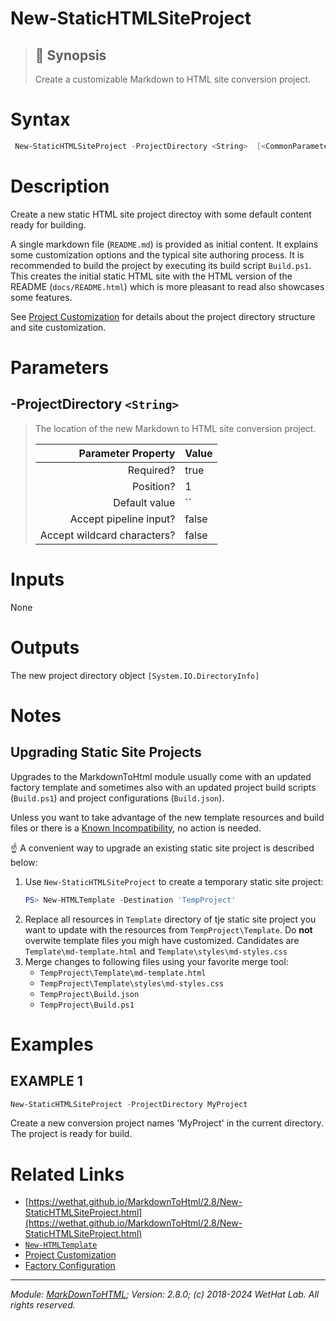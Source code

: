 ﻿#  New-StaticHTMLSiteProject

> ## :bookmark: Synopsis
> Create a customizable Markdown to HTML site conversion project.

# Syntax
```PowerShell
 New-StaticHTMLSiteProject -ProjectDirectory <String>  [<CommonParameters>] 
```


# Description

Create a new static HTML site project directoy with some default content
ready for building.

A single markdown file (`README.md`) is provided as initial content. It explains
some customization options and the typical site authoring process.
It is recommended to build the project by executing its build script
`Build.ps1`. This creates the initial static HTML site with the HTML version of
the README (`docs/README.html`) which is more pleasant to read also showcases
some features.

See [Project Customization](about_MarkdownToHTML.md#static-site-project-customization)
for details about the project directory structure and site customization.





# Parameters
 ## -ProjectDirectory `<String>`
  >The location of the new Markdown to HTML site conversion project.
>
> Parameter Property         | Value
> --------------------------:|:----------
> Required?                  | true
> Position?                  | 1
> Default value              | ``
> Accept pipeline input?     | false
> Accept wildcard characters?| false



# Inputs
None


# Outputs
The new project directory object `[System.IO.DirectoryInfo]`

# Notes

## Upgrading Static Site Projects

Upgrades to the MarkdownToHtml module usually come with an updated factory
template and sometimes also with an updated project build scripts (`Build.ps1`) and
project configurations (`Build.json`).

Unless you want to take advantage of the new template resources and build files
or there is a [Known Incompatibility](MarkDownToHTML.md#known-incompatibilities),
no action is needed.

:point_up: A convenient way to upgrade an existing static site project is described below:

1. Use `New-StaticHTMLSiteProject` to create a temporary static site project:
   ~~~powershell
   PS> New-HTMLTemplate -Destination 'TempProject'
   ~~~
2. Replace all resources in `Template` directory of tje static site project you
   want to update with the resources from `TempProject\Template`. Do **not** overwite
   template files you migh have customized. Candidates are
   `Template\md-template.html` and `Template\styles\md-styles.css`
3. Merge changes to following files using your favorite merge tool:
   * `TempProject\Template\md-template.html`
   * `TempProject\Template\styles\md-styles.css`
   * `TempProject\Build.json`
   * `TempProject\Build.ps1`


# Examples

## EXAMPLE 1

~~~ PowerShell
New-StaticHTMLSiteProject -ProjectDirectory MyProject
~~~


Create a new conversion project names 'MyProject' in the current directory. The
project is ready for build.














# Related Links

* [https://wethat.github.io/MarkdownToHtml/2.8/New-StaticHTMLSiteProject.html](https://wethat.github.io/MarkdownToHtml/2.8/New-StaticHTMLSiteProject.html) 
* [`New-HTMLTemplate`](New-HTMLTemplate.md) 
* [Project Customization](about_MarkdownToHTML.md#static-site-project-customization) 
* [Factory Configuration](MarkdownToHTML.md#factory-configuration)

- - -

_Module: [MarkDownToHTML](MarkDownToHTML.md); Version: 2.8.0; (c) 2018-2024 WetHat Lab. All rights reserved._
